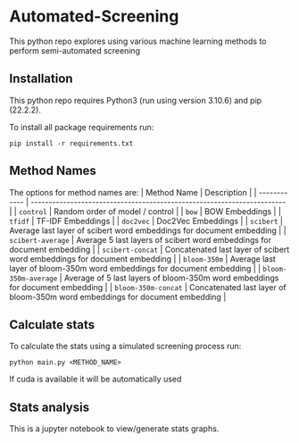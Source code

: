 # Automated-Screening

This python repo explores using various machine learning methods to perform semi-automated screening

## Installation

This python repo requires Python3 (run using version 3.10.6) and pip (22.2.2).

To install all package requirements run:

`pip install -r requirements.txt`

## Method Names

The options for method names are:
| Method Name  | Description                                                             |
| ------------ | ----------------------------------------------------------------------- |
| `control`    | Random order of model / control    |
| `bow`     | BOW Embeddings                                                       |
| `tfidf`     | TF-IDF Embeddings                                                       |
| `doc2vec`     | Doc2Vec Embeddings                                                       |
| `scibert`    | Average last layer of scibert word embeddings for document embedding    |
| `scibert-average`    | Average 5 last layers of scibert word embeddings for document embedding    |
| `scibert-concat`    | Concatenated last layer of scibert word embeddings for document embedding    |
| `bloom-350m` | Average last layer of bloom-350m word embeddings for document embedding |
| `bloom-350m-average` | Average of 5 last layers of bloom-350m word embeddings for document embedding |
| `bloom-350m-concat` | Concatenated last layer of bloom-350m word embeddings for document embedding |

## Calculate stats

To calculate the stats using a simulated screening process run:

`python main.py <METHOD_NAME>`

If cuda is available it will be automatically used

## Stats analysis

This is a jupyter notebook to view/generate stats graphs.
